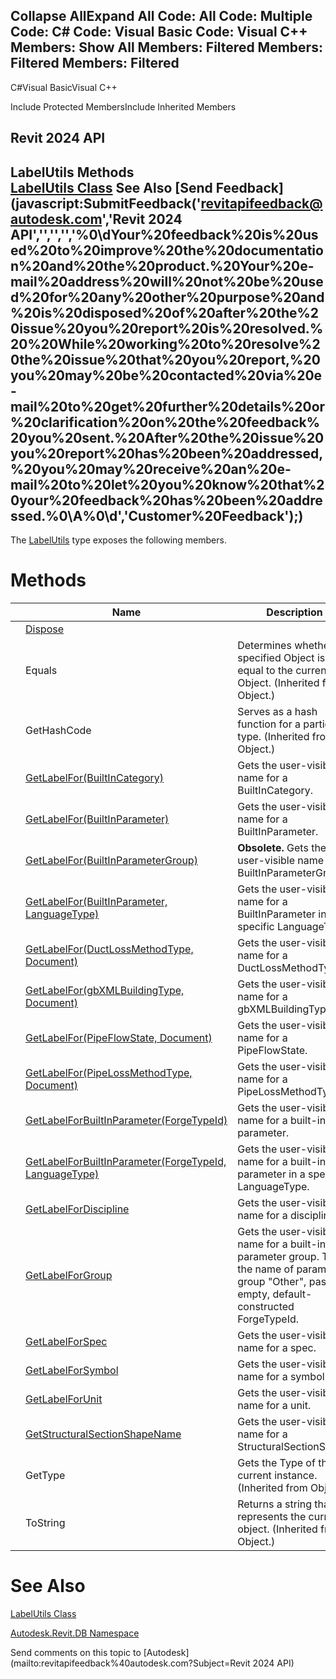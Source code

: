 ﻿

Collapse AllExpand All Code: All Code: Multiple Code: C# Code: Visual Basic Code: Visual C++  Members: Show All Members: Filtered Members: Filtered Members: Filtered   
---  
  
C#Visual BasicVisual C++

Include Protected MembersInclude Inherited Members

Revit 2024 API  
---  
LabelUtils Methods  
[LabelUtils Class](39d096e3-6f2f-13ac-237b-7549d9841ef5.md) See Also [Send Feedback](javascript:SubmitFeedback\('revitapifeedback@autodesk.com','Revit 2024 API','','','','%0\\dYour%20feedback%20is%20used%20to%20improve%20the%20documentation%20and%20the%20product.%20Your%20e-mail%20address%20will%20not%20be%20used%20for%20any%20other%20purpose%20and%20is%20disposed%20of%20after%20the%20issue%20you%20report%20is%20resolved.%20%20While%20working%20to%20resolve%20the%20issue%20that%20you%20report,%20you%20may%20be%20contacted%20via%20e-mail%20to%20get%20further%20details%20or%20clarification%20on%20the%20feedback%20you%20sent.%20After%20the%20issue%20you%20report%20has%20been%20addressed,%20you%20may%20receive%20an%20e-mail%20to%20let%20you%20know%20that%20your%20feedback%20has%20been%20addressed.%0\\A%0\\d','Customer%20Feedback'\);)  
---  
  
The [LabelUtils](39d096e3-6f2f-13ac-237b-7549d9841ef5.md) type exposes the following members.

# Methods

|  | Name | Description |
| --- | --- | --- |
|  | [Dispose](68b266bc-631e-fc0e-2d8f-e0b03ad72ec7.md) |  |
|  | Equals | Determines whether the specified Object is equal to the current Object. (Inherited from Object.) |
|  | GetHashCode | Serves as a hash function for a particular type.  (Inherited from Object.) |
|  | [GetLabelFor(BuiltInCategory)](3c5057a7-b59e-c650-0d46-643f3bae218d.md) | Gets the user-visible name for a BuiltInCategory. |
|  | [GetLabelFor(BuiltInParameter)](ca0f955c-7cfa-e894-c0bc-dfa269aae5b4.md) | Gets the user-visible name for a BuiltInParameter. |
|  | [GetLabelFor(BuiltInParameterGroup)](b48d806c-d7c5-7638-c6f8-041495c5d783.md) | **Obsolete.** Gets the user-visible name for a BuiltInParameterGroup. |
|  | [GetLabelFor(BuiltInParameter, LanguageType)](c38e7823-31b3-9bcd-5ab0-d353e0d39fa8.md) | Gets the user-visible name for a BuiltInParameter in a specific LanguageType. |
|  | [GetLabelFor(DuctLossMethodType, Document)](42396276-236f-3d66-84af-877397c4b08b.md) | Gets the user-visible name for a DuctLossMethodType. |
|  | [GetLabelFor(gbXMLBuildingType, Document)](3e86f8bf-b9b6-5383-3f65-0a9c9a5acf61.md) | Gets the user-visible name for a gbXMLBuildingType. |
|  | [GetLabelFor(PipeFlowState, Document)](0fcc9faa-4526-622c-924e-5dad5c61c228.md) | Gets the user-visible name for a PipeFlowState. |
|  | [GetLabelFor(PipeLossMethodType, Document)](fa0a0158-ecdc-0557-4214-14d5917d8c67.md) | Gets the user-visible name for a PipeLossMethodType. |
|  | [GetLabelForBuiltInParameter(ForgeTypeId)](482c49db-8994-bcc8-3077-02d8f40ba3db.md) | Gets the user-visible name for a built-in parameter. |
|  | [GetLabelForBuiltInParameter(ForgeTypeId, LanguageType)](c823565b-b71f-cc64-597a-eed82de7106f.md) | Gets the user-visible name for a built-in parameter in a specific LanguageType. |
|  | [GetLabelForDiscipline](09ff409c-3deb-3bd8-d2ef-7eab4fbe4973.md) | Gets the user-visible name for a discipline. |
|  | [GetLabelForGroup](fad046bf-b6c9-35cd-69f2-1d556ddbbc05.md) | Gets the user-visible name for a built-in parameter group. To get the name of parameter group "Other", pass an empty, default-constructed ForgeTypeId. |
|  | [GetLabelForSpec](5f0e82b9-cf62-062d-5136-3c4032cca766.md) | Gets the user-visible name for a spec. |
|  | [GetLabelForSymbol](d8dc0d86-c548-89ba-da65-3f3a9b2f9ec8.md) | Gets the user-visible name for a symbol. |
|  | [GetLabelForUnit](96491567-d6a1-23ed-2d82-673d5b1dfc5b.md) | Gets the user-visible name for a unit. |
|  | [GetStructuralSectionShapeName](4969a1cc-9943-c418-dfca-9672b0fba75f.md) | Gets the user-visible name for a StructuralSectionShape. |
|  | GetType | Gets the Type of the current instance. (Inherited from Object.) |
|  | ToString | Returns a string that represents the current object. (Inherited from Object.) |
  
# See Also

[LabelUtils Class](39d096e3-6f2f-13ac-237b-7549d9841ef5.md)

[Autodesk.Revit.DB Namespace](87546ba7-461b-c646-cbb1-2cb8f5bff8b2.md)

Send comments on this topic to [Autodesk](mailto:revitapifeedback%40autodesk.com?Subject=Revit 2024 API)